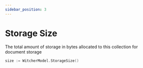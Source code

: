 ```yaml
---
sidebar_position: 3
---
```


# Storage Size

The total amount of storage in bytes allocated to this collection for document storage

```go
size := WitcherModel.StorageSize()
```
